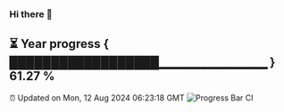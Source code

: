 ### Hi there 👋
⏳ Year progress { ██████████████████▁▁▁▁▁▁▁▁▁▁▁▁ } 61.27 %
---
⏰ Updated on Mon, 12 Aug 2024 06:23:18 GMT
![Progress Bar CI](https://github.com/liununu/liununu/workflows/Progress%20Bar%20CI/badge.svg)
